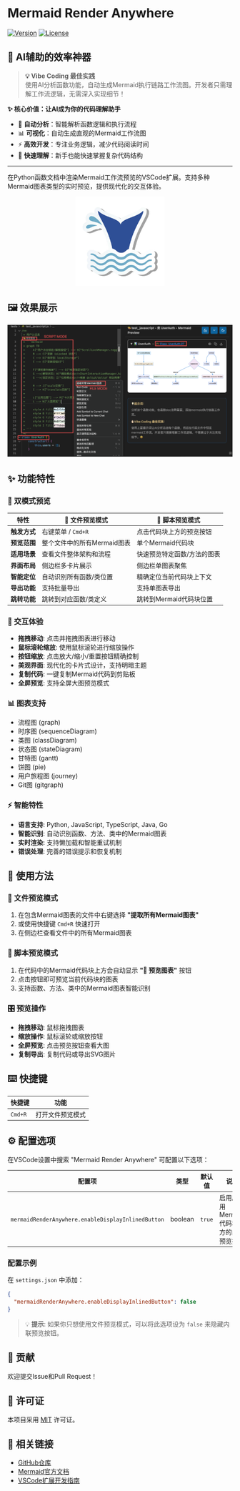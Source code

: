# Mermaid Render Anywhere

[![Version](https://img.shields.io/badge/version-0.0.3-blue.svg)](https://github.com/jianduo1/mermaid-render-anywhere)
[![License](https://img.shields.io/badge/license-MIT-green.svg)](LICENSE)

## 🤖 AI辅助的效率神器

> **💡 Vibe Coding 最佳实践**  
> 使用AI分析函数功能，自动生成Mermaid执行链路工作流图。开发者只需理解工作流逻辑，无需深入实现细节！

**✨ 核心价值：让AI成为你的代码理解助手**
- 🧠 **自动分析**：智能解析函数逻辑和执行流程
- 📊 **可视化**：自动生成直观的Mermaid工作流图
- ⚡ **高效开发**：专注业务逻辑，减少代码阅读时间
- 🎯 **快速理解**：新手也能快速掌握复杂代码结构

---

在Python函数文档中渲染Mermaid工作流预览的VSCode扩展。支持多种Mermaid图表类型的实时预览，提供现代化的交互体验。

<div align="center">
  <img src="https://raw.githubusercontent.com/jianduo1/mermaid-render-anywhere/main/icon.jpg" width="200" alt="Mermaid Render Anywhere Icon">
</div>

## 🖼️ 效果展示

![Demo](https://raw.githubusercontent.com/jianduo1/mermaid-render-anywhere/main/assets/render.png)


## ✨ 功能特性

### 🎯 双模式预览

| 特性 | 📁 文件预览模式 | 🎨 脚本预览模式 |
|------|---------------|---------------|
| **触发方式** | 右键菜单 / `Cmd+R` | 点击代码块上方的预览按钮 |
| **预览范围** | 整个文件中的所有Mermaid图表 | 单个Mermaid代码块 |
| **适用场景** | 查看文件整体架构和流程 | 快速预览特定函数/方法的图表 |
| **界面布局** | 侧边栏多卡片展示 | 侧边栏单图表聚焦 |
| **智能定位** | 自动识别所有函数/类位置 | 精确定位当前代码块上下文 |
| **导出功能** | 支持批量导出 | 支持单图表导出 |
| **跳转功能** | 跳转到对应函数/类定义 | 跳转到Mermaid代码块位置 |

### 🎨 交互体验
- **拖拽移动**: 点击并拖拽图表进行移动
- **鼠标滚轮缩放**: 使用鼠标滚轮进行缩放操作
- **按钮缩放**: 点击放大/缩小/重置按钮精确控制
- **美观界面**: 现代化的卡片式设计，支持明暗主题
- **复制代码**: 一键复制Mermaid代码到剪贴板
- **全屏预览**: 支持全屏大图预览模式

### 📊 图表支持
- 流程图 (graph)
- 时序图 (sequenceDiagram)  
- 类图 (classDiagram)
- 状态图 (stateDiagram)
- 甘特图 (gantt)
- 饼图 (pie)
- 用户旅程图 (journey)
- Git图 (gitgraph)

### ⚡ 智能特性
- **语言支持**: Python, JavaScript, TypeScript, Java, Go
- **智能识别**: 自动识别函数、方法、类中的Mermaid图表
- **实时渲染**: 支持懒加载和智能重试机制
- **错误处理**: 完善的错误提示和恢复机制

## 🚀 使用方法

### 📁 文件预览模式
1. 在包含Mermaid图表的文件中右键选择 **"提取所有Mermaid图表"**
2. 或使用快捷键 `Cmd+R` 快速打开
3. 在侧边栏查看文件中的所有Mermaid图表

### 🎨 脚本预览模式  
1. 在代码中的Mermaid代码块上方会自动显示 **"🎨 预览图表"** 按钮
2. 点击按钮即可预览当前代码块的图表
3. 支持函数、方法、类中的Mermaid图表智能识别

### 🎛️ 预览操作
- **拖拽移动**: 鼠标拖拽图表
- **缩放操作**: 鼠标滚轮或缩放按钮
- **全屏预览**: 点击预览按钮查看大图
- **复制导出**: 复制代码或导出SVG图片



## ⌨️ 快捷键

| 快捷键 | 功能 |
|--------|------|
| `Cmd+R` | 打开文件预览模式 |

## ⚙️ 配置选项

在VSCode设置中搜索 "Mermaid Render Anywhere" 可配置以下选项：

| 配置项 | 类型 | 默认值 | 说明 |
|--------|------|--------|------|
| `mermaidRenderAnywhere.enableDisplayInlinedButton` | boolean | `true` | 启用/禁用Mermaid代码块上方的内联预览按钮 |

### 配置示例

在 `settings.json` 中添加：

```json
{
  "mermaidRenderAnywhere.enableDisplayInlinedButton": false
}
```

> 💡 **提示**: 如果你只想使用文件预览模式，可以将此选项设为 `false` 来隐藏内联预览按钮。

## 🤝 贡献

欢迎提交Issue和Pull Request！

## 📄 许可证

本项目采用 [MIT](LICENSE) 许可证。

## 🔗 相关链接

- [GitHub仓库](https://github.com/jianduo1/mermaid-render-anywhere)
- [Mermaid官方文档](https://mermaid.js.org/)
- [VSCode扩展开发指南](https://code.visualstudio.com/api) 